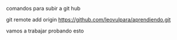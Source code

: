 comandos para subir a git hub

git remote add origin https://github.com/leovulpara/aprendiendo.git

vamos a trabajar probando esto
